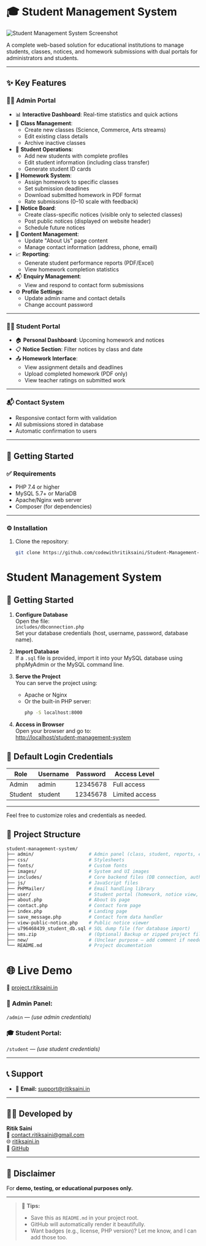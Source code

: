 # 🎓 Student Management System

![Student Management System Screenshot](https://project.ritiksaini.in/assets/images/screenshot.png)

A complete web-based solution for educational institutions to manage students, classes, notices, and homework submissions with dual portals for administrators and students.

---

## ✨ Key Features

### 👨‍💻 Admin Portal
- 📊 **Interactive Dashboard**: Real-time statistics and quick actions
- 🏫 **Class Management**:
  - Create new classes (Science, Commerce, Arts streams)
  - Edit existing class details
  - Archive inactive classes
- 👥 **Student Operations**:
  - Add new students with complete profiles
  - Edit student information (including class transfer)
  - Generate student ID cards
- 📝 **Homework System**:
  - Assign homework to specific classes
  - Set submission deadlines
  - Download submitted homework in PDF format
  - Rate submissions (0–10 scale with feedback)
- 📢 **Notice Board**:
  - Create class-specific notices (visible only to selected classes)
  - Post public notices (displayed on website header)
  - Schedule future notices
- 📃 **Content Management**:
  - Update "About Us" page content
  - Manage contact information (address, phone, email)
- 📈 **Reporting**:
  - Generate student performance reports (PDF/Excel)
  - View homework completion statistics
- 📬 **Enquiry Management**:
  - View and respond to contact form submissions
- ⚙️ **Profile Settings**:
  - Update admin name and contact details
  - Change account password

---

### 👨‍🎓 Student Portal
- 🏠 **Personal Dashboard**: Upcoming homework and notices
- 📋 **Notice Section**: Filter notices by class and date
- 📤 **Homework Interface**:
  - View assignment details and deadlines
  - Upload completed homework (PDF only)
  - View teacher ratings on submitted work

---

### 📬 Contact System
- Responsive contact form with validation
- All submissions stored in database
- Automatic confirmation to users

---

## 🚀 Getting Started

### ✅ Requirements
- PHP 7.4 or higher
- MySQL 5.7+ or MariaDB
- Apache/Nginx web server
- Composer (for dependencies)

---

### ⚙️ Installation
1. Clone the repository:
   ```bash
   git clone https://github.com/codewithritiksaini/Student-Management-System.git
   ```
   
# Student Management System

## 🚀 Getting Started

1. **Configure Database**  
   Open the file:  
   `includes/dbconnection.php`  
   Set your database credentials (host, username, password, database name).

2. **Import Database**  
   If a `.sql` file is provided, import it into your MySQL database using phpMyAdmin or the MySQL command line.

3. **Serve the Project**  
   You can serve the project using:
   - Apache or Nginx  
   - Or the built-in PHP server:
     ```bash
     php -S localhost:8000
     ```

4. **Access in Browser**  
   Open your browser and go to:  
   [http://localhost/student-management-system](http://localhost/student-management-system)

## 🔐 Default Login Credentials

| Role    | Username | Password | Access Level     |
|---------|----------|----------|------------------|
| Admin   | admin    | 12345678 | Full access      |
| Student | student  | 12345678 | Limited access   |

---

Feel free to customize roles and credentials as needed.

## 📁 Project Structure

```bash
student-management-system/
├── admin/                    # Admin panel (class, student, reports, etc.)
├── css/                      # Stylesheets
├── fonts/                    # Custom fonts
├── images/                   # System and UI images
├── includes/                 # Core backend files (DB connection, auth)
├── js/                       # JavaScript files
├── PHPMailer/                # Email handling library
├── user/                     # Student portal (homework, notice view, etc.)
├── about.php                 # About Us page
├── contact.php               # Contact form page
├── index.php                 # Landing page
├── save_message.php          # Contact form data handler
├── view-public-notice.php    # Public notice viewer
├── u796468439_student_db.sql # SQL dump file (for database import)
├── sms.zip                   # (Optional) Backup or zipped project files
├── new/                      # (Unclear purpose – add comment if needed)
└── README.md                 # Project documentation
```

# 🌐 Live Demo

🔗 [project.ritiksaini.in](https://project.ritiksaini.in)

### 🔐 Admin Panel:
`/admin` — *(use admin credentials)*

### 🎓 Student Portal:
`/student` — *(use student credentials)*

---

## 📞 Support

- 📧 **Email:** [support@ritiksaini.in](mailto:info@ritiksaini.in)

---

## 👨‍💻 Developed by

**Ritik Saini**  
📧 [contact.ritiksaini@gmail.com](mailto:contact.ritiksaini@gmail.com)  
🌐 [ritiksaini.in](https://ritiksaini.in)  
🔗 [GitHub](https://github.com/codewithritiksaini) <!-- Replace with actual GitHub profile link if different -->

---

## 📌 Disclaimer

For **demo, testing, or educational purposes only.**

---

> 📝 **Tips:**
> - Save this as `README.md` in your project root.
> - GitHub will automatically render it beautifully.
> - Want badges (e.g., license, PHP version)? Let me know, and I can add those too.

